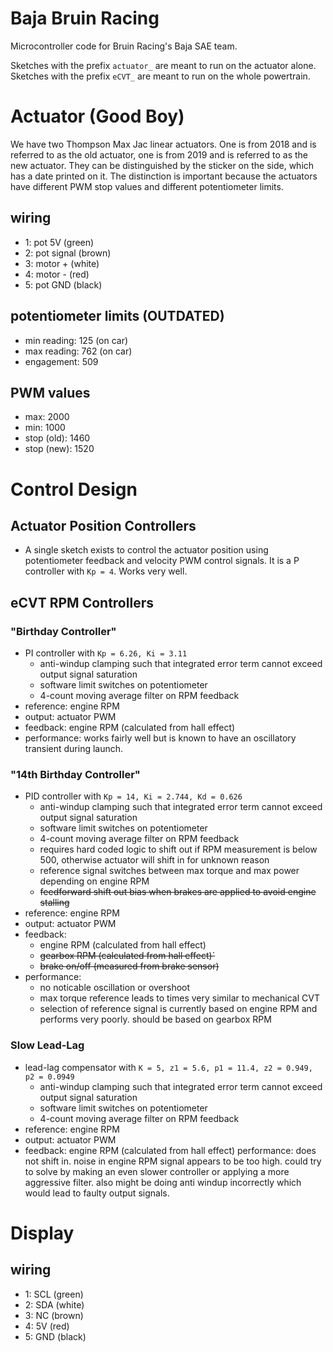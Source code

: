 # Baja Bruin Racing
Microcontroller code for Bruin Racing's Baja SAE team.

Sketches with the prefix `actuator_` are meant to run on the actuator alone. Sketches with the prefix `eCVT_` are meant to run on the whole powertrain.

# Actuator (Good Boy)
We have two Thompson Max Jac linear actuators. One is from 2018 and is referred to as the old actuator, one is from 2019 and is referred to as the new actuator. They can be distinguished by the sticker on the side, which has a date printed on it. The distinction is important because the actuators have different PWM stop values and different potentiometer limits.

## wiring
- 1: pot 5V (green)
- 2: pot signal (brown)
- 3: motor + (white)
- 4: motor - (red)
- 5: pot GND (black)

## potentiometer limits (OUTDATED)
- min reading: 125 (on car)
- max reading: 762 (on car)
- engagement: 509

## PWM values
- max: 2000
- min: 1000
- stop (old): 1460
- stop (new): 1520

# Control Design

## Actuator Position Controllers
- A single sketch exists to control the actuator position using potentiometer feedback and velocity PWM control signals. It is a P controller with `Kp = 4`. Works very well.

## eCVT RPM Controllers

### "Birthday Controller"
- PI controller with `Kp = 6.26, Ki = 3.11`
    - anti-windup clamping such that integrated error term cannot exceed output signal saturation
    - software limit switches on potentiometer
    - 4-count moving average filter on RPM feedback
- reference: engine RPM
- output: actuator PWM
- feedback: engine RPM (calculated from hall effect)
- performance: works fairly well but is known to have an oscillatory transient during launch.

### "14th Birthday Controller"
- PID controller with `Kp = 14, Ki = 2.744, Kd = 0.626`
    - anti-windup clamping such that integrated error term cannot exceed output signal saturation
    - software limit switches on potentiometer
    - 4-count moving average filter on RPM feedback
    - requires hard coded logic to shift out if RPM measurement is below 500, otherwise actuator will shift in for unknown reason
    - reference signal switches between max torque and max power depending on engine RPM
    - ~~feedforward shift out bias when brakes are applied to avoid engine stalling~~
- reference: engine RPM
- output: actuator PWM
- feedback:
    - engine RPM (calculated from hall effect)
    - ~~gearbox RPM (calculated from hall effect)`~~
    - ~~brake on/off (measured from brake sensor)~~
- performance:
    - no noticable oscillation or overshoot
    - max torque reference leads to times very similar to mechanical CVT
    - selection of reference signal is currently based on engine RPM and performs very poorly. should be based on gearbox RPM

### Slow Lead-Lag
- lead-lag compensator with `K = 5, z1 = 5.6, p1 = 11.4, z2 = 0.949, p2 = 0.0949`
    - anti-windup clamping such that integrated error term cannot exceed output signal saturation
    - software limit switches on potentiometer
    - 4-count moving average filter on RPM feedback
- reference: engine RPM
- output: actuator PWM
- feedback: engine RPM (calculated from hall effect)
performance: does not shift in. noise in engine RPM signal appears to be too high. could try to solve by making an even slower controller or applying a more aggressive filter. also might be doing anti windup incorrectly which would lead to faulty output signals.

# Display

## wiring
- 1: SCL (green)
- 2: SDA (white)
- 3: NC (brown)
- 4: 5V (red)
- 5: GND (black)